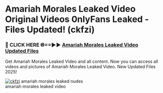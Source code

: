 # Amariah Morales Leaked Video Original Videos 0nlyFans Leaked - Files Updated! (ckfzi)

<h3>🔴 CLICK HERE 🌐==►► <a href="https://tinyurl.com/x26r9saj" rel="nofollow">Amariah Morales Leaked Video Updated Files</a></h3>

Get Amariah Morales Leaked Video and all content. Now you can access all videos and pictures of Amariah Morales Leaked Video. New Updated Files 2025!

[![ckfzi](https://i.imgur.com/LkgZPqh.gif)](https://tinyurl.com/x26r9saj)
amariah morales leaked nudes<br>
amariah morales leaked video